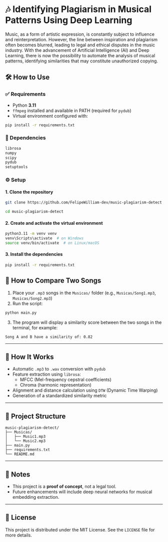 # 🎶 Identifying Plagiarism in Musical Patterns Using Deep Learning

Music, as a form of artistic expression, is constantly subject to influence and reinterpretation. However, the line between inspiration and plagiarism often becomes blurred, leading to legal and ethical disputes in the music industry. With the advancement of Artificial Intelligence (AI) and Deep Learning, there is now the possibility to automate the analysis of musical patterns, identifying similarities that may constitute unauthorized copying.

## 🛠️ How to Use

### ✅ Requirements

- Python **3.11**
- `ffmpeg` installed and available in PATH (required for `pydub`)
- Virtual environment configured with:

```bash
pip install -r requirements.txt
``` 

### 🧰 Dependencies
```bash
librosa
numpy
scipy
pydub
setuptools
``` 

### ⚙️ Setup
#### 1. Clone the repository
```bash
git clone https://github.com/FelipeWilliam-dev/music-plagiarism-detect

cd music-plagiarism-detect
``` 
#### 2. Create and activate the virtual environment

```bash
python3.11 -m venv venv
venv\Scripts\activate  # on Windows
source venv/bin/activate  # on Linux/macOS
``` 

#### 3. Install the dependencies
```bash
pip install -r requirements.txt
``` 

## 🎵 How to Compare Two Songs

1. Place your `.mp3` songs in the `Musicas/` folder (e.g., `Musicas/Song1.mp3`, `Musicas/Song2.mp3`)
2. Run the script:

```bash
python main.py
```

3. The program will display a similarity score between the two songs in the terminal, for example:

```
Song A and B have a similarity of: 0.82
```

---

## 🧠 How It Works

- Automatic `.mp3` to `.wav` conversion with `pydub`
- Feature extraction using `librosa`:
  - MFCC (Mel-frequency cepstral coefficients)
  - Chroma (harmonic representation)
- Alignment and distance calculation using `DTW` (Dynamic Time Warping)
- Generation of a standardized similarity metric

---

## 📁 Project Structure

```
music-plagiarism-detect/
├── Musicas/
│   ├── Music1.mp3
│   └── Music2.mp3
├── main.py
├── requirements.txt
└── README.md
```

---

## 📌 Notes

- This project is a **proof of concept**, not a legal tool.
- Future enhancements will include deep neural networks for musical embedding extraction.

---

## 📜 License

This project is distributed under the MIT License. See the `LICENSE` file for more details.
